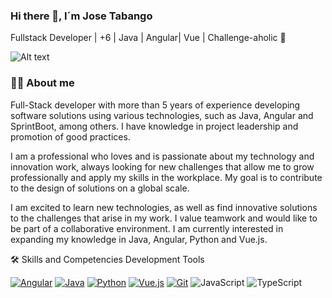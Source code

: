 ### Hi there 👋, I´m  Jose Tabango
Fullstack Developer | +6 | Java | Angular| Vue | Challenge-aholic 🚀

![Alt text](https://media.licdn.com/dms/image/D4E16AQE0kVpiX9WL5A/profile-displaybackgroundimage-shrink_350_1400/0/1683396318211?e=1691625600&v=beta&t=Zlj9PR3qm4jaxJ4K27N0Io9j7qZnZ7sUZ89lm3A9AEY)

### 👨‍💻 About me 

Full-Stack developer with more than 5 years of experience developing software solutions using various technologies, such as Java, Angular and SprintBoot, among others. I have knowledge in project leadership and promotion of good practices. 

I am a professional who loves and is passionate about my technology and innovation work, always looking for new challenges that allow me to grow professionally and apply my skills in the workplace. My goal is to contribute to the design of solutions on a global scale. 

I am excited to learn new technologies, as well as find innovative solutions to the challenges that arise in my work. I value teamwork and would like to be part of a collaborative environment. I am currently interested in expanding my knowledge in Java, Angular, Python and Vue.js. 

🛠️ Skills and Competencies Development Tools

[![Angular](https://img.shields.io/badge/Angular-11-red?style=flat-square&logo=angular)](https://angular.io/)
[![Java](https://img.shields.io/badge/Java-11-red?style=flat-square&logojava)](https://www.java.com/)
[![Python](https://img.shields.io/badge/Python-3.9-blue?style=flat-square&logo=python)](https://www.python.org/)
[![Vue.js](https://img.shields.io/badge/Vue.js-3-green?style=-square&logo=vue.js)](https://vuejs.org/)
[![Git](https://img.shields.io/badge/Git-F05032?style=flat-square&logo=git&logoColor=white)](://git-scm.com/)
![JavaScript](https://img.shields.io/badge/-JavaScript-yellow?style=flat-square&logo=javascript&logoColor=white)
![TypeScript](https://img.shields.io/badge/-TypeScript-blue?style=flat-square&logo=typescript&logoColor=)



